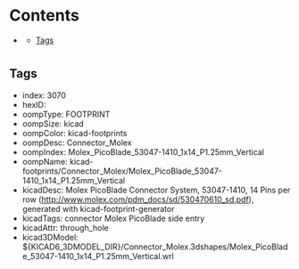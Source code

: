 



Contents
========

* [](#)
	* [Tags](#tags)

# 

## Tags

- index: 3070
- hexID: 
- oompType: FOOTPRINT
- oompSize: kicad
- oompColor: kicad-footprints
- oompDesc: Connector_Molex
- oompIndex: Molex_PicoBlade_53047-1410_1x14_P1.25mm_Vertical
- oompName: kicad-footprints/Connector_Molex/Molex_PicoBlade_53047-1410_1x14_P1.25mm_Vertical
- kicadDesc: Molex PicoBlade Connector System, 53047-1410, 14 Pins per row (http://www.molex.com/pdm_docs/sd/530470610_sd.pdf), generated with kicad-footprint-generator
- kicadTags: connector Molex PicoBlade side entry
- kicadAttr: through_hole
- kicad3DModel: ${KICAD6_3DMODEL_DIR}/Connector_Molex.3dshapes/Molex_PicoBlade_53047-1410_1x14_P1.25mm_Vertical.wrl
